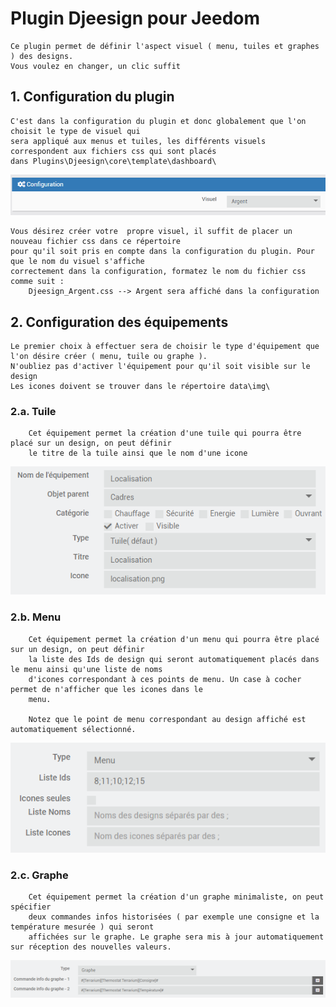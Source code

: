 # Plugin Djeesign pour Jeedom

    Ce plugin permet de définir l'aspect visuel ( menu, tuiles et graphes ) des designs.
    Vous voulez en changer, un clic suffit

## 1. Configuration du plugin

    C'est dans la configuration du plugin et donc globalement que l'on choisit le type de visuel qui 
    sera appliqué aux menus et tuiles, les différents visuels correspondent aux fichiers css qui sont placés
    dans Plugins\Djeesign\core\template\dashboard\

![Configuration](../images/configuration.png "Configuration")

    Vous désirez créer votre  propre visuel, il suffit de placer un nouveau fichier css dans ce répertoire 
    pour qu'il soit pris en compte dans la configuration du plugin. Pour que le nom du visuel s'affiche 
    correctement dans la configuration, formatez le nom du fichier css comme suit :
        Djeesign_Argent.css --> Argent sera affiché dans la configuration

## 2. Configuration des équipements

    Le premier choix à effectuer sera de choisir le type d'équipement que l'on désire créer ( menu, tuile ou graphe ).
    N'oubliez pas d'activer l'équipement pour qu'il soit visible sur le design
    Les icones doivent se trouver dans le répertoire data\img\
    
### 2.a. Tuile

        Cet équipement permet la création d'une tuile qui pourra être placé sur un design, on peut définir
        le titre de la tuile ainsi que le nom d'une icone

![Tuile](../images/tuile.png "Tuile")

### 2.b. Menu

        Cet équipement permet la création d'un menu qui pourra être placé sur un design, on peut définir 
        la liste des Ids de design qui seront automatiquement placés dans le menu ainsi qu'une liste de noms 
        d'icones correspondant à ces points de menu. Un case à cocher permet de n'afficher que les icones dans le
        menu. 

        Notez que le point de menu correspondant au design affiché est automatiquement sélectionné.       

![Menu](../images/menu.png "Menu")

### 2.c. Graphe

        Cet équipement permet la création d'un graphe minimaliste, on peut spécifier
        deux commandes infos historisées ( par exemple une consigne et la température mesurée ) qui seront
        affichées sur le graphe. Le graphe sera mis à jour automatiquement sur réception des nouvelles valeurs.

![Graphe](../images/graph.png "Graphe")


